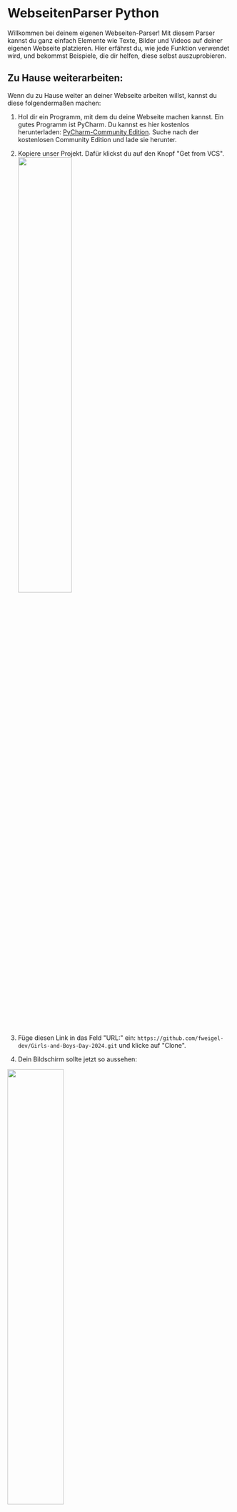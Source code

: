 # WebseitenParser Python

Willkommen bei deinem eigenen Webseiten-Parser! Mit diesem Parser kannst du ganz einfach Elemente wie Texte, Bilder und Videos auf deiner eigenen Webseite platzieren. Hier erfährst du, wie jede Funktion verwendet wird, und bekommst Beispiele, die dir helfen, diese selbst auszuprobieren.

## Zu Hause weiterarbeiten:

Wenn du zu Hause weiter an deiner Webseite arbeiten willst, kannst du diese folgendermaßen machen:

1. Hol dir ein Programm, mit dem du deine Webseite machen kannst. Ein gutes Programm ist PyCharm. Du kannst es hier
   kostenlos herunterladen: [PyCharm-Community Edition](https://www.jetbrains.com/pycharm/download/?section=windows).
   Suche nach der kostenlosen Community Edition und lade sie herunter.

2. Kopiere unser Projekt. Dafür klickst du auf den Knopf "Get from VCS".
   <img src="README_images/GetStarted/1.png" width="50%" height="50%" >

3. Füge diesen Link in das Feld "URL:" ein: `https://github.com/fweigel-dev/Girls-and-Boys-Day-2024.git` und klicke
   auf "Clone".

4. Dein Bildschirm sollte jetzt so aussehen:

<img src="README_images/GetStarted/3.png" width="50%" height="50%" >

5. Lade deinen eigenen Code aus der E-Mail herunter.

6. Öffne die Dateien index.html und MeineWebseite.py aus der E-Mail und kopiere den Inhalt in PyCharm.

7. Klicke auf das Symbol von deinem bevorzugten Browser in der index.html.

8. Wenn du Änderungen gemacht hast, klicke auf den grünen Dreieck/Play-Knopf oben rechts, um deinen Code zu starten.

## Grundlegende Funktionen

### Texte

#### `text(text: str)`

Fügt Text auf deiner Webseite hinzu.

- **Beispiel:**
  - Um "Hallo Welt!" auf deine Seite zu setzen, schreibst du:
    ```python
    text("Hallo Welt!")
    ```

### Bilder

#### `image(url: str)`
Fügt ein Bild auf deiner Webseite hinzu.

- **Beispiel:**
  - Um ein Bild von "https://example.com/image.jpg" auf deine Seite zu setzen, schreibst du:
    ```python
    image("https://example.com/image.jpg")
    ```

### Videos

#### `video(url: str)`
Fügt ein Video auf deiner Webseite hinzu.

- **Beispiel:**
  - Um ein Video von "https://example.com/video.mp4" auf deine Seite zu setzen, schreibst du:
    ```python
    video("https://example.com/video.mp4")
    ```

## Fortgeschrittene Funktionen

### Hintergrund

#### `titel(text: str)`
Ändert den Titel deiner Webseite.

- **Beispiel:**
  - Um den Titel deiner Webseite in "Meine Webseite" zu ändern, schreibst du:
    ```python
    titel("Meine Webseite")
    ```

#### `icon(url: str)`
Ändert das Icon deiner Webseite.

- **Beispiel:**
  - Um das Icon deiner Webseite in "https://example.com/icon.png" zu ändern, schreibst du:
    ```python
    icon("https://example.com/icon.png")
    ```

### Layout

#### `hintergrundbild(url: str)`
Ändert das Hintergrundbild deiner Webseite.

- **Beispiel:**
  - Um das Hintergrundbild deiner Webseite in "https://example.com/background.jpg" zu ändern, schreibst du:
    ```python
    hintergrundbild("https://example.com/background.jpg")
    ```

#### `hintergrundfarbe(farbe: str)`
Ändert die Hintergrundfarbe deiner Webseite.

- **Beispiel:**
  - Um die Hintergrundfarbe deiner Webseite in "blau" zu ändern, schreibst du:
    ```python
    hintergrundfarbe("blue")
    ```
### Bearbeitung von Elementen

### Beispiel mit Bild

```python
image("https://example.com/image.jpg")
```

#### `breiter()`
Macht das zuletzt erstellte Element breiter.

- **Beispiel:**
  - Um das zuletzt erstellte Bild breiter zu machen, schreibst du:
    ```python
    breiter()
    ```

#### `schmaler()`
Macht das zuletzt erstellte Element schmaler.

- **Beispiel:**
  - Um das zuletzt erstellte Bild schmaler zu machen, schreibst du:
    ```python
    schmaler()
    ```

#### `links()` und `rechts()`
Platziert das zuletzt erstellte Element links oder rechts.

- **Beispiel:**
    - Um das zuletzt erstellte Bild links zu platzieren, schreibst du:
        ```python
        links()
        ```
    - Um das zuletzt erstellte Bild rechts zu platzieren, schreibst du:
        ```python
        rechts()
        ```

#### `hoeher()` und `tiefer()`
Platziert das zuletzt erstellte Element auf der Y-Achse höher oder tiefer.

- **Beispiel:**
    - Um das zuletzt erstellte Bild höher zu platzieren, schreibst du:
        ```python
        hoeher()
        ```
    - Um das zuletzt erstellte Bild tiefer zu platzieren, schreibst du:
        ```python
        tiefer()
        ```
#### `oben()` und `unten()`
Platziert das zuletzt erstellte Element auf der X-Achse oben oder unten.

- **Beispiel:**
    - Um das zuletzt erstellte Bild oben zu platzieren, schreibst du:
        ```python
        oben()
        ```
    - Um das zuletzt erstellte Bild unten zu platzieren, schreibst du:
        ```python
        unten()
        ```

#### `verschieben_nach_rechts(pixel: int)` und `verschieben_nach_links(pixel: int)`
Verschiebt das zuletzt erstellte Element nach rechts oder links.

- **Beispiel:**
    - Um das zuletzt erstellte Bild um 50 Pixel nach rechts zu verschieben, schreibst du:
        ```python
        verschieben_nach_rechts(50)
        ```
    - Um das zuletzt erstellte Bild um 50 Pixel nach links zu verschieben, schreibst du:
        ```python
        verschieben_nach_links(50)
        ```

#### `verschieben_nach_oben(pixel: int)` und `verschieben_nach_unten(pixel: int)`
Verschiebt das zuletzt erstellte Element nach oben oder unten.

- **Beispiel:**
    - Um das zuletzt erstellte Bild um 50 Pixel nach oben zu verschieben, schreibst du:
        ```python
        verschieben_nach_oben(50)
        ```
    - Um das zuletzt erstellte Bild um 50 Pixel nach unten zu verschieben, schreibst du:
        ```python
        verschieben_nach_unten(50)
        ```

### Text bearbeiten

#### `textgroesser()` und `textkleiner()`
Macht den zuletzt erstellten Text größer oder kleiner.

- **Beispiel:**
    - Um den zuletzt erstellten Text größer zu machen, schreibst du:
        ```python
        textgroesser()
        ```
    - Um den zuletzt erstellten Text kleiner zu machen, schreibst du:
        ```python
        textkleiner()
        ```

#### `textdicker()` und `textduenner()`
Macht den zuletzt erstellten Text dicker oder dünner.

- **Beispiel:**
    - Um den zuletzt erstellten Text dicker zu machen, schreibst du:
        ```python
        textdicker()
        ```
    - Um den zuletzt erstellten Text dünner zu machen, schreibst du:
        ```python
        textduenner()
        ```

#### `farbe(farbe: str)`
Ändert die Farbe des zuletzt erstellten Textes.

- **Beispiel:**
    - Um die Farbe des zuletzt erstellten Textes in "rot" zu ändern, schreibst du:
        ```python
        farbe("red")
        ```
### Bilder bearbeiten

#### `bild_breite(pixel: int)` und `bild_hoehe(pixel: int)`
Ändert die Breite oder Höhe des zuletzt erstellten Bildes.

- **Beispiel:**
    - Um die Breite des zuletzt erstellten Bildes auf 200 Pixel zu ändern, schreibst du:
        ```python
        bild_breite(200)
        ```
    - Um die Höhe des zuletzt erstellten Bildes auf 200 Pixel zu ändern, schreibst du:
        ```python
        bild_hoehe(200)
        ```

### Bauen
Nachdem alle Funktionen verwendet wurden, muss die Webseite gebaut werden.

#### `bauen()`
Baut die Webseite.

- **Beispiel:**
    - Um die Webseite zu bauen, schreibst du:
        ```python
        bauen()
        ```
    Diese funktion muss ans Ende des Codes gesetzt werden, damit die Webseite gebaut wird.

Nachdem die Webseite gebaut wurde, liegt nun eine index.html Datei im gleichen Ordner wie das Python-Script. Diese Datei kann nun in einem Browser geöffnet werden, um die Webseite zu betrachten.

